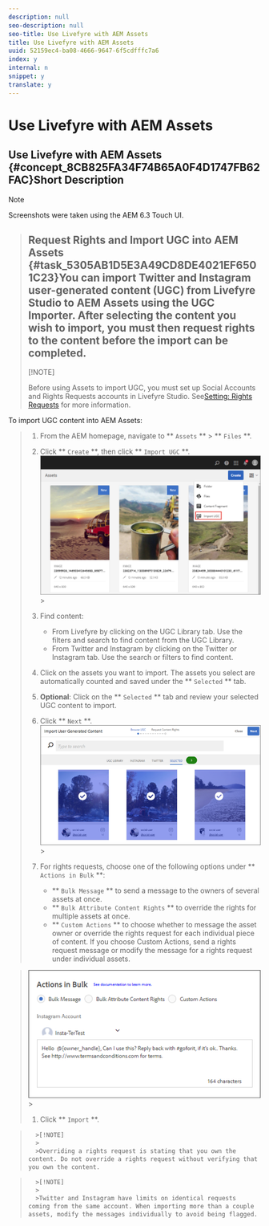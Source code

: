 ```yaml
---
description: null
seo-description: null
seo-title: Use Livefyre with AEM Assets
title: Use Livefyre with AEM Assets
uuid: 52159ec4-ba08-4666-9647-6f5cdfffc7a6
index: y
internal: n
snippet: y
translate: y
---
```


# Use Livefyre with AEM Assets

## Use Livefyre with AEM Assets {#concept_8CB825FA34F74B65A0F4D1747FB62FAC}Short Description
>[!NOTE]
>
>Screenshots were taken using the AEM 6.3 Touch UI.


>## Request Rights and Import UGC into AEM Assets {#task_5305AB1D5E3A49CD8DE4021EF6501C23}You can import Twitter and Instagram user-generated content (UGC) from Livefyre Studio to AEM Assets using the UGC Importer. After selecting the content you wish to import, you must then request rights to the content before the import can be completed.
>[!NOTE]
>
>Before using Assets to import UGC, you must set up Social Accounts and Rights Requests accounts in Livefyre Studio. See[Setting: Rights Requests](https://marketing.adobe.com/resources/help/en_US/livefyre/c_settings_rights_requests.html) for more information. 


To import UGC content into AEM Assets:

>1. From the AEM homepage, navigate to ** `Assets` ** > ** `Files` **.
>1. Click ** `Create` **, then click ** `Import UGC` **.
>   ![](images/livefyre-aem-import-ugc.png)>
>1. Find content:
>    * From Livefyre by clicking on the UGC Library tab. Use the filters and search to find content from the UGC Library.
>    * From Twitter and Instagram by clicking on the Twitter or Instagram tab. Use the search or filters to find content.
>1. Click on the assets you want to import. The assets you select are automatically counted and saved under the ** `Selected` ** tab.
>1. **Optional**: Click on the ** `Selected` ** tab and review your selected UGC content to import.
>1. Click ** `Next` **.
>   ![](images/livefyre-aem-import-ugc2.png)>
>1. For rights requests, choose one of the following options under ** `Actions in Bulk` **:
>    
>    * ** `Bulk Message` ** to send a message to the owners of several assets at once.
>    * ** `Bulk Attribute Content Rights` ** to override the rights for multiple assets at once.
>    * ** `Custom Actions` ** to choose whether to message the asset owner or override the rights request for each individual piece of content. If you choose Custom Actions, send a rights request message or modify the message for a rights request under individual assets.

>    
>   ![](images/livefyre-aem-import-ugc3.png)>
>1. Click ** `Import` **.


>       >[!NOTE]
>       >
>       >Overriding a rights request is stating that you own the content. Do not override a rights request without verifying that you own the content.


>       >[!NOTE]
>       >
>       >Twitter and Instagram have limits on identical requests coming from the same account. When importing more than a couple assets, modify the messages individually to avoid being flagged.

